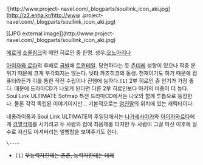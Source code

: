 ![http://www.project-
navel.com/_blogparts/soullink_icon_aki.jpg](http://z2.enha.kr/http://www
.project-navel.com/_blogparts/soullink_icon_aki.jpg)

[[JPG external image]](http://www.project-
navel.com/_blogparts/soullink_icon_aki.jpg)

[에로게](%EC%97%90%EB%A1%9C%EA%B2%8C.md)
[소울링크](%EC%86%8C%EC%9A%B8%EB%A7%81%ED%81%AC.md)의 메인 히로인 중 한명. 성우:[오노마리나](%EC%98%A4%EB%85%B8%20%EB%A7%88%EB%A6%AC%EB%82%98.md)

[아이자와 료타](%EC%95%84%EC%9D%B4%EC%9E%90%EC%99%80%20%EB%A3%8C%ED%83%80.md)의
후배로 [금발](%EA%B8%88%EB%B0%9C.md)에
[트윈테일](%ED%8A%B8%EC%9C%88%ED%85%8C%EC%9D%BC.md). 당연하다는 듯
[츤데레](%EC%B8%A4%EB%8D%B0%EB%A0%88.md) 성향이 있으나 작중 분위기 때문에 크게 부각되지는 않는다. 닛타
카즈히코의 동생. 천재이기도 하기 때문에 컴퓨터라든가 이를 통한 작전 수립이나 진행에 능하다.`[1]` 2부 히로인 중 인기가 가장 좋다.
때문에 드라마CD가 나오게 된다면 다른 2부 히로인보다 아키의 비중이 더 높다. Soul Link ULTIMATE Sofmap 특전
드라마CD에서는 나오와 함께 투톱으로 등장한다. 물론 각각 독립된 이야기이지만... 기본적으로는
[엄친딸](%EC%97%84%EC%B9%9C%EB%94%B8.md)의 위치에 있는 캐릭터이다.

네퐁라이퐁과 Soul Link ULTIMATE의 후일담에서는 [나가세사야카](%EB%82%98%EA%B0%80%EC%84%B8%20%EC%82%AC%EC%95%BC%EC%B9%B4.md)와 [아이자와료타](%EC%95%84%EC%9D%B4%EC%9E%90%EC%99%80%20%EB%A3%8C%ED%83%80.md)에게
[검열삭제](%EA%B2%80%EC%97%B4%EC%82%AD%EC%A0%9C.md)를 시키려고 두 사람의 컵에 최음제를 타지만 두
사람이 그걸 마신 이후에 실수로 자신도 마셔버리는 얼빵함을 보여주기도 한다.

`\----`

  * `[1]` <del>무능력자한테는 츤츤, 능력자한테는 데레</del>

